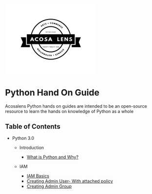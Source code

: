 [<img alt="acosalens" width="300px" src="https://github.com/jindalvishal09/AWS/blob/main/Resources/other/Acosa_logo.png" />](https://acosalens.com)

# Python Hand On Guide
Acosalens Python hands on guides are intended to be an open-source resource to learn the hands on knowledge of Python as a whole

## Table of Contents

* Python 3.0
  * Introduction
    * [What is Python and Why?](Basic/00_Basic.md/)
  
  * IAM
    * [IAM Basics](Identity_and_Access_Management(IAM)/00_IAM_Basics.md)
    * [Creating Admin User- With attached policy](Identity_and_Access_Management(IAM)/01_Creating_adminuser_with_policy.md)
    * [Creating Admin Group](Identity_and_Access_Management(IAM)/02_Creating_admin_group.md)
